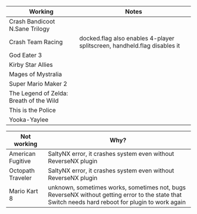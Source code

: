 | Working | Notes |
| ------------- | ------------- |
| Crash Bandicoot N.Sane Trilogy |   |
| Crash Team Racing | docked.flag also enables 4-player splitscreen, handheld.flag disables it |
| God Eater 3 |   |
| Kirby Star Allies |   |
| Mages of Mystralia |   |
| Super Mario Maker 2 |   |
| The Legend of Zelda: Breath of the Wild |   |
| This is the Police |   |
| Yooka-Yaylee |   |

| Not working | Why? |
| ------------- | ------------- |
| American Fugitive | SaltyNX error, it crashes system even without ReverseNX plugin |
| Octopath Traveler  | SaltyNX error, it crashes system even without ReverseNX plugin |
| Mario Kart 8 | unknown, sometimes works, sometimes not, bugs ReverseNX without getting error to the state that Switch needs hard reboot for plugin to work again |
